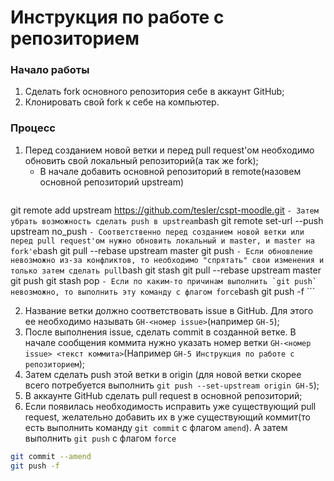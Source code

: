 # Инструкция по работе с репозиторием

### Начало работы
1. Сделать fork основного репозитория себе в аккаунт GitHub;
2. Клонировать свой fork к себе на компьютер.

### Процесс
1. Перед созданием новой ветки и перед pull request'ом необходимо обновить свой локальный репозиторий(а так же fork);
	- В начале добавить основной репозиторий в remote(назовем основной репозиторий upstream)
	```bash
git remote add upstream https://github.com/tesler/cspt-moodle.git
	```
	- Затем убрать возможность сделать push в upstream
	```bash
git remote set-url --push upstream no_push
	```
	- Соответственно перед созданием новой ветки или перед pull request'ом нужно обновить локальный и master, и master на fork'e
	```bash
git pull --rebase upstream master
git push
	```
	- Если обновление невозможно из-за конфликтов, то необходимо "спрятать" свои изменения и только затем сделать pull
	```bash
git stash
git pull --rebase upstream master
git push
git stash pop
	```
	- Если по каким-то причинам выполнить `git push` невозможно, то выполнить эту команду с флагом force
	```bash
git push -f
	```

2. Название ветки должно соответствовать issue в GitHub. Для этого ее необходимо называть `GH-<номер issue>`(например `GH-5`);
3. После выполнения issue, сделать commit в созданной ветке. В начале сообщения коммита нужно указать номер ветки `GH-<номер issue> <текст коммита>`(Например `GH-5 Инструкция по работе с репозиторием`);
4. Затем сделать push этой ветки в origin (для новой ветки скорее всего потребуется выполнить `git push --set-upstream origin GH-5`);
5. В аккаунте GitHub сделать pull request в основной репозиторий;
6. Если появилась необходимость исправить уже существующий pull request, желательно добавить их в уже существующий коммит(то есть выполнить команду `git commit` с флагом `amend`). А затем выполнить `git push` с флагом `force`
```bash
git commit --amend
git push -f
```
